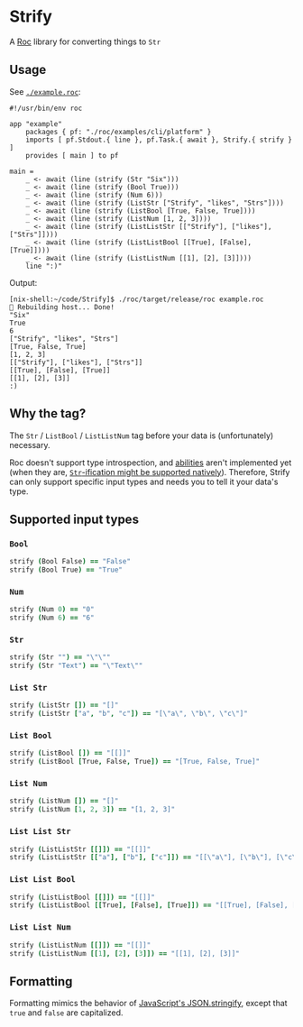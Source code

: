 # Strify

A [Roc](https://roc-lang.org) library for converting things to `Str`

## Usage

See [`./example.roc`](https://github.com/JanCVanB/Strify/blob/main/example.roc):
```
#!/usr/bin/env roc

app "example"
    packages { pf: "./roc/examples/cli/platform" }
    imports [ pf.Stdout.{ line }, pf.Task.{ await }, Strify.{ strify } ]
    provides [ main ] to pf

main = 
    _ <- await (line (strify (Str "Six")))
    _ <- await (line (strify (Bool True)))
    _ <- await (line (strify (Num 6)))
    _ <- await (line (strify (ListStr ["Strify", "likes", "Strs"])))
    _ <- await (line (strify (ListBool [True, False, True])))
    _ <- await (line (strify (ListNum [1, 2, 3])))
    _ <- await (line (strify (ListListStr [["Strify"], ["likes"], ["Strs"]])))
    _ <- await (line (strify (ListListBool [[True], [False], [True]])))
    _ <- await (line (strify (ListListNum [[1], [2], [3]])))
    line ":)"
```

Output:
```
[nix-shell:~/code/Strify]$ ./roc/target/release/roc example.roc
🔨 Rebuilding host... Done!
"Six"
True
6
["Strify", "likes", "Strs"]
[True, False, True]
[1, 2, 3]
[["Strify"], ["likes"], ["Strs"]]
[[True], [False], [True]]
[[1], [2], [3]]
:)
```


## Why the tag?

The `Str` / `ListBool` / `ListListNum` tag before your data is (unfortunately) necessary.

Roc doesn't support type introspection,
and [abilities](https://roc.zulipchat.com/#narrow/stream/304641-ideas/topic/Abilities/near/259248567) aren't implemented yet
(when they are, [`Str`-ification might be supported natively](https://docs.google.com/document/d/1kUh53p1Du3fWP_jZp-sdqwb5C9DuS43YJwXHg1NzETY/edit#heading=h.y8k2p5snq1la)).
Therefore, Strify can only support specific input types and needs you to tell it your data's type.

## Supported input types

### `Bool`

```coffee
strify (Bool False) == "False"
strify (Bool True) == "True"
```

### `Num`

```coffee
strify (Num 0) == "0"
strify (Num 6) == "6"
```

### `Str`

```coffee
strify (Str "") == "\"\""
strify (Str "Text") == "\"Text\""
```

### `List Str`

```coffee
strify (ListStr []) == "[]"
strify (ListStr ["a", "b", "c"]) == "[\"a\", \"b\", \"c\"]"
```

### `List Bool`

```coffee
strify (ListBool []) == "[[]]"
strify (ListBool [True, False, True]) == "[True, False, True]"
```

### `List Num`

```coffee
strify (ListNum []) == "[]"
strify (ListNum [1, 2, 3]) == "[1, 2, 3]"
```

### `List List Str`

```coffee
strify (ListListStr [[]]) == "[[]]"
strify (ListListStr [["a"], ["b"], ["c"]]) == "[[\"a\"], [\"b\"], [\"c\"]]"
```

### `List List Bool`

```coffee
strify (ListListBool [[]]) == "[[]]"
strify (ListListBool [[True], [False], [True]]) == "[[True], [False], [True]]"
```

### `List List Num`

```coffee
strify (ListListNum [[]]) == "[[]]"
strify (ListListNum [[1], [2], [3]]) == "[[1], [2], [3]]"
```

<!-- TODO: Add Dict* docs -->

## Formatting

Formatting mimics the behavior of
[JavaScript's JSON.stringify](https://developer.mozilla.org/en-US/docs/Web/JavaScript/Reference/Global_Objects/JSON/stringify),
except that `true` and `false` are capitalized.
